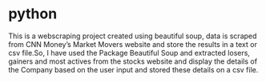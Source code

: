 # python
This is a webscraping project created using beautiful soup, data is scraped from CNN Money’s Market Movers website and store the results in a text or csv file.So, I have used the Package Beautiful Soup and extracted losers, gainers and most actives from the stocks website and display the details of the Company based on the user input and stored these details on a csv file.
